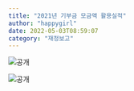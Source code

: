```yaml
---
title: "2021년 기부금 모금액 활용실적"
author: "happygirl"
date: 2022-05-03T08:59:07
category: "재정보고"
---
```


![공개](/files/attach/images/33114/894/034/967abd306dbb0610760a5aa88746f6b8.jpg)

![공개](/files/attach/images/33114/894/034/8cd9ca576fcc94b13049bf5f5b2a2b91.jpg)
